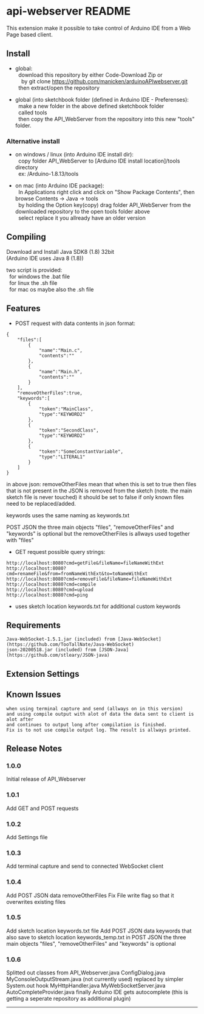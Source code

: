# api-webserver README

This extension make it possible to take control of Arduino IDE from a Web Page based client.

## Install

* global:<br>
&nbsp;&nbsp;download this repository by either Code-Download Zip or<br>
&nbsp;&nbsp;&nbsp;&nbsp;by git clone https://github.com/manicken/arduinoAPIwebserver.git<br>
&nbsp;&nbsp;then extract/open the repository<br>

* global (into sketchbook folder (defined in Arduino IDE - Preferenses):<br>
&nbsp;&nbsp;make a new folder in the above defined sketchbook folder<br>
&nbsp;&nbsp;called tools<br>
&nbsp;&nbsp;then copy the API_WebServer from the repository into this new "tools" folder.<br>

### Alternative install

* on windows / linux (into Arduino IDE install dir):<br>
&nbsp;&nbsp;copy folder API_WebServer to [Arduino IDE install location]/tools directory<br>
&nbsp;&nbsp;ex: /Arduino-1.8.13/tools<br>

* on mac (into Arduino IDE package):<br>
&nbsp;&nbsp;In Applications right click and click on "Show Package Contents", then browse Contents -> Java -> tools<br>
&nbsp;&nbsp;by holding the Option key(copy) drag folder API_WebServer from the downloaded repository to the open tools folder above<br>
&nbsp;&nbsp;select replace it you allready have an older version<br>



## Compiling

Download and Install Java SDK8 (1.8) 32bit<br>
(Arduino IDE uses Java 8 (1.8))<br>

two script is provided:<br>
&nbsp;&nbsp;for windows the .bat file<br>
&nbsp;&nbsp;for linux the .sh file<br>
&nbsp;&nbsp;for mac os maybe also the .sh file<br>

## Features

* POST request with data contents in json format:
```
{
    "files":[
        {
            "name":"Main.c",
            "contents":""
        },
        {
            "name":"Main.h",
            "contents":""
        }
    ],
    "removeOtherFiles":true,
    "keywords":[
        {
            "token":"MainClass",
            "type":"KEYWORD2"
        },
        {
            "token":"SecondClass",
            "type":"KEYWORD2"
        },
        {
            "token":"SomeConstantVariable",
            "type":"LITERAL1"
        }
    ]
}
```
in above json:
removeOtherFiles mean that when this is set to true
 then files that is not present in the JSON is removed 
 from the sketch (note. the main sketch file is never touched)
 it should be set to false if only known files need to be replaced/added.

 keywords uses the same naming as keywords.txt

 POST JSON the three main objects "files", "removeOtherFiles" and "keywords" is optional
 but the removeOtherFiles is allways used together with "files"

* GET request
possible query strings:
```
http://localhost:8080?cmd=getFile&fileName=fileNameWithExt
http://localhost:8080?cmd=renameFile&from=fromNameWithExt&to=toNameWithExt
http://localhost:8080?cmd=removeFile&fileName=fileNameWithExt
http://localhost:8080?cmd=compile
http://localhost:8080?cmd=upload
http://localhost:8080?cmd=ping
```

* uses sketch location keywords.txt for additional custom keywords

## Requirements
```
Java-WebSocket-1.5.1.jar (included) from [Java-WebSocket](https://github.com/TooTallNate/Java-WebSocket)
json-20200518.jar (included) from [JSON-Java](https://github.com/stleary/JSON-java)
```
## Extension Settings

## Known Issues
```
when using terminal capture and send (allways on in this version)
and using compile output with alot of data the data sent to client is alot after
and continues to output long after compilation is finished.
Fix is to not use compile output log. The result is allways printed.
```
## Release Notes

### 1.0.0

Initial release of API_Webserver

### 1.0.1

Add GET and POST requests

### 1.0.2

Add Settings file

### 1.0.3

Add terminal capture and send to connected WebSocket client

### 1.0.4

Add POST JSON data removeOtherFiles
Fix File write flag so that it overwrites existing files

### 1.0.5

Add sketch location keywords.txt file
Add POST JSON data keywords that also save to sketch location keywords_temp.txt
in POST JSON the three main objects "files", "removeOtherFiles" and "keywords" is optional

### 1.0.6

Splitted out classes from API_Webserver.java
ConfigDialog.java
MyConsoleOutputStream.java (not currently used) replaced by simpler System.out hook
MyHttpHandler.java
MyWebSocketServer.java
AutoCompleteProvider.java finally Arduino IDE gets autocomplete
                          (this is getting a seperate repository as additional plugin)

-----------------------------------------------------------------------------------------------------------
